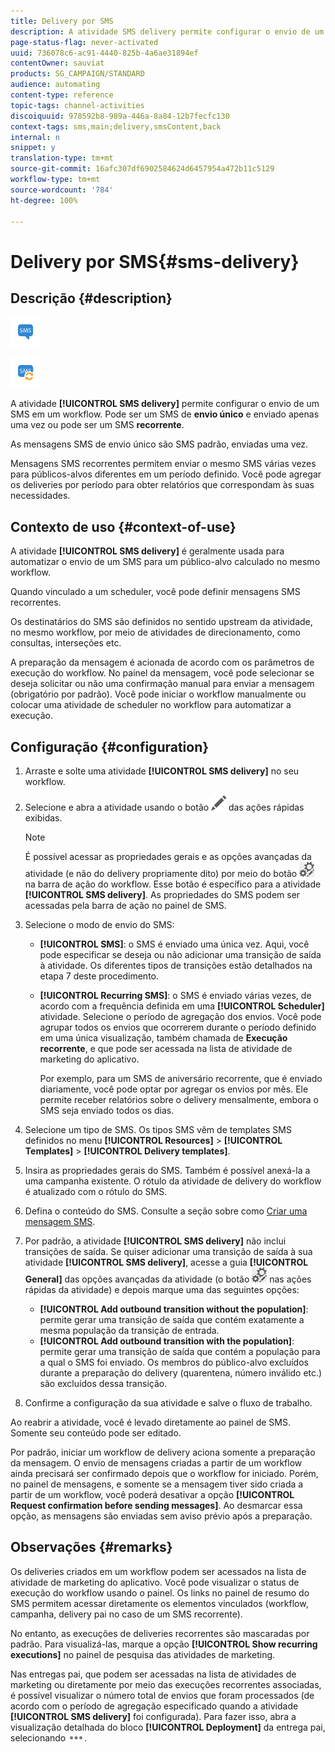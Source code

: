 ```yaml
---
title: Delivery por SMS
description: A atividade SMS delivery permite configurar o envio de um único SMS de envio ou um SMS recorrente em um workflow.
page-status-flag: never-activated
uuid: 736078c6-ac91-4440-825b-4a6ae31894ef
contentOwner: sauviat
products: SG_CAMPAIGN/STANDARD
audience: automating
content-type: reference
topic-tags: channel-activities
discoiquuid: 978592b8-989a-446a-8a84-12b7fecfc130
context-tags: sms,main;delivery,smsContent,back
internal: n
snippet: y
translation-type: tm+mt
source-git-commit: 16afc307df6902584624d6457954a472b11c5129
workflow-type: tm+mt
source-wordcount: '784'
ht-degree: 100%

---
```



# Delivery por SMS{#sms-delivery}

## Descrição {#description}

![](assets/sms.png)

![](assets/recurrentsms.png)

A atividade **[!UICONTROL SMS delivery]** permite configurar o envio de um SMS em um workflow. Pode ser um SMS de **envio único** e enviado apenas uma vez ou pode ser um SMS **recorrente**.

As mensagens SMS de envio único são SMS padrão, enviadas uma vez.

Mensagens SMS recorrentes permitem enviar o mesmo SMS várias vezes para públicos-alvos diferentes em um período definido. Você pode agregar os deliveries por período para obter relatórios que correspondam às suas necessidades.

## Contexto de uso {#context-of-use}

A atividade **[!UICONTROL SMS delivery]** é geralmente usada para automatizar o envio de um SMS para um público-alvo calculado no mesmo workflow.

Quando vinculado a um scheduler, você pode definir mensagens SMS recorrentes.

Os destinatários do SMS são definidos no sentido upstream da atividade, no mesmo workflow, por meio de atividades de direcionamento, como consultas, interseções etc.

A preparação da mensagem é acionada de acordo com os parâmetros de execução do workflow. No painel da mensagem, você pode selecionar se deseja solicitar ou não uma confirmação manual para enviar a mensagem (obrigatório por padrão). Você pode iniciar o workflow manualmente ou colocar uma atividade de scheduler no workflow para automatizar a execução.

## Configuração {#configuration}

1. Arraste e solte uma atividade **[!UICONTROL SMS delivery]** no seu workflow.
1. Selecione e abra a atividade usando o botão ![](assets/edit_darkgrey-24px.png) das ações rápidas exibidas.

   >[!NOTE]
   >
   >É possível acessar as propriedades gerais e as opções avançadas da atividade (e não do delivery propriamente dito) por meio do botão ![](assets/dlv_activity_params-24px.png) na barra de ação do workflow. Esse botão é específico para a atividade **[!UICONTROL SMS delivery]**. As propriedades do SMS podem ser acessadas pela barra de ação no painel de SMS.

1. Selecione o modo de envio do SMS:

   * **[!UICONTROL SMS]**: o SMS é enviado uma única vez. Aqui, você pode especificar se deseja ou não adicionar uma transição de saída à atividade. Os diferentes tipos de transições estão detalhados na etapa 7 deste procedimento.
   * **[!UICONTROL Recurring SMS]**: o SMS é enviado várias vezes, de acordo com a frequência definida em uma **[!UICONTROL Scheduler]** atividade. Selecione o período de agregação dos envios. Você pode agrupar todos os envios que ocorrerem durante o período definido em uma única visualização, também chamada de **Execução recorrente**, e que pode ser acessada na lista de atividade de marketing do aplicativo.

      Por exemplo, para um SMS de aniversário recorrente, que é enviado diariamente, você pode optar por agregar os envios por mês. Ele permite receber relatórios sobre o delivery mensalmente, embora o SMS seja enviado todos os dias.

1. Selecione um tipo de SMS. Os tipos SMS vêm de templates SMS definidos no menu **[!UICONTROL Resources]** > **[!UICONTROL Templates]** > **[!UICONTROL Delivery templates]**.
1. Insira as propriedades gerais do SMS. Também é possível anexá-la a uma campanha existente. O rótulo da atividade de delivery do workflow é atualizado com o rótulo do SMS.
1. Defina o conteúdo do SMS. Consulte a seção sobre como [Criar uma mensagem SMS](../../channels/using/creating-an-sms-message.md).
1. Por padrão, a atividade **[!UICONTROL SMS delivery]** não inclui transições de saída. Se quiser adicionar uma transição de saída à sua atividade **[!UICONTROL SMS delivery]**, acesse a guia **[!UICONTROL General]** das opções avançadas da atividade (o botão ![](assets/dlv_activity_params-24px.png) nas ações rápidas da atividade) e depois marque uma das seguintes opções:

   * **[!UICONTROL Add outbound transition without the population]**: permite gerar uma transição de saída que contém exatamente a mesma população da transição de entrada.
   * **[!UICONTROL Add outbound transition with the population]**: permite gerar uma transição de saída que contém a população para a qual o SMS foi enviado. Os membros do público-alvo excluídos durante a preparação do delivery (quarentena, número inválido etc.) são excluídos dessa transição.

1. Confirme a configuração da sua atividade e salve o fluxo de trabalho.

Ao reabrir a atividade, você é levado diretamente ao painel de SMS. Somente seu conteúdo pode ser editado.

Por padrão, iniciar um workflow de delivery aciona somente a preparação da mensagem. O envio de mensagens criadas a partir de um workflow ainda precisará ser confirmado depois que o workflow for iniciado. Porém, no painel de mensagens, e somente se a mensagem tiver sido criada a partir de um workflow, você poderá desativar a opção **[!UICONTROL Request confirmation before sending messages]**. Ao desmarcar essa opção, as mensagens são enviadas sem aviso prévio após a preparação.

## Observações {#remarks}

Os deliveries criados em um workflow podem ser acessados na lista de atividade de marketing do aplicativo. Você pode visualizar o status de execução do workflow usando o painel. Os links no painel de resumo do SMS permitem acessar diretamente os elementos vinculados (workflow, campanha, delivery pai no caso de um SMS recorrente).

No entanto, as execuções de deliveries recorrentes são mascaradas por padrão. Para visualizá-las, marque a opção **[!UICONTROL Show recurring executions]** no painel de pesquisa das atividades de marketing.

Nas entregas pai, que podem ser acessadas na lista de atividades de marketing ou diretamente por meio das execuções recorrentes associadas, é possível visualizar o número total de envios que foram processados (de acordo com o período de agregação especificado quando a atividade **[!UICONTROL SMS delivery]** foi configurada). Para fazer isso, abra a visualização detalhada do bloco **[!UICONTROL Deployment]** da entrega pai, selecionando ![](assets/wkf_dlv_detail_button.png).
